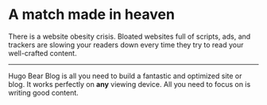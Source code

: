 # A match made in heaven

There is a website obesity crisis. Bloated websites full of scripts, ads, and trackers are slowing your readers down every time they try to read your well-crafted content.

---

Hugo Bear Blog is all you need to build a fantastic and optimized site or blog. It works perfectly on **any** viewing device. All you need to focus on is writing good content.
